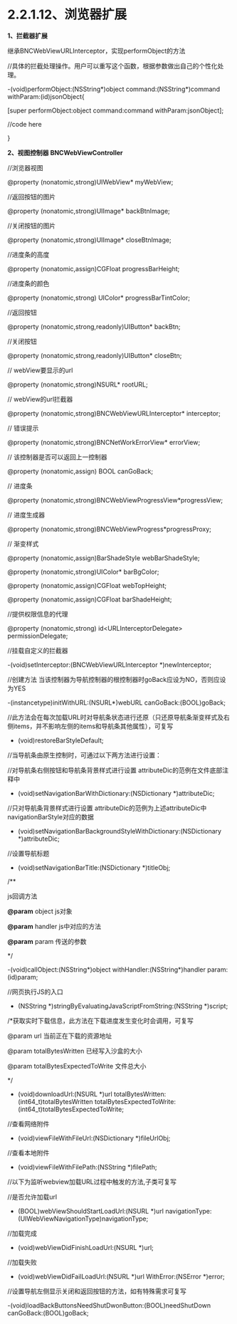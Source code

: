 # **2.2.1.12、浏览器扩展**

**1、拦截器扩展**

继承BNCWebViewURLInterceptor，实现performObject的方法

//具体的拦截处理操作。用户可以重写这个函数，根据参数做出自己的个性化处理。

-\(void\)performObject:\(NSString\*\)object command:\(NSString\*\)command withParam:\(id\)jsonObject{

\[super performObject:object command:command withParam:jsonObject\];

//code here

}

**2、视图控制器 BNCWebViewController**

//浏览器视图

@property \(nonatomic,strong\)UIWebView\* myWebView;

//返回按钮的图片

@property \(nonatomic,strong\)UIImage\* backBtnImage;

//关闭按钮的图片

@property \(nonatomic,strong\)UIImage\* closeBtnImage;

//进度条的高度

@property \(nonatomic,assign\)CGFloat progressBarHeight;

//进度条的颜色

@property \(nonatomic,strong\) UIColor\* progressBarTintColor;

//返回按钮

@property \(nonatomic,strong,readonly\)UIButton\* backBtn;

//关闭按钮

@property \(nonatomic,strong,readonly\)UIButton\* closeBtn;

// webView要显示的url

@property \(nonatomic,strong\)NSURL\* rootURL;

// webView的url拦截器

@property \(nonatomic,strong\)BNCWebViewURLInterceptor\* interceptor;

// 错误提示

@property \(nonatomic,strong\)BNCNetWorkErrorView\* errorView;

// 该控制器是否可以返回上一控制器

@property \(nonatomic,assign\) BOOL canGoBack;

// 进度条

@property \(nonatomic,strong\)BNCWebViewProgressView\*progressView;

// 进度生成器

@property \(nonatomic,strong\)BNCWebViewProgress\*progressProxy;

// 渐变样式

@property \(nonatomic,assign\)BarShadeStyle webBarShadeStyle;

@property \(nonatomic,strong\)UIColor\* barBgColor;

@property \(nonatomic,assign\)CGFloat webTopHeight;

@property \(nonatomic,assign\)CGFloat barShadeHeight;

//提供权限信息的代理

@property \(nonatomic,strong\) id&lt;URLInterceptorDelegate&gt; permissionDelegate;

//挂载自定义的拦截器

-\(void\)setInterceptor:\(BNCWebViewURLInterceptor \*\)newInterceptor;

//创建方法  当该控制器为导航控制器的根控制器时goBack应设为NO，否则应设为YES

-\(instancetype\)initWithURL:\(NSURL\*\)webURL canGoBack:\(BOOL\)goBack;

//此方法会在每次加载URL时对导航条状态进行还原（只还原导航条渐变样式及右侧items，并不影响左侧的items和导航条其他属性），可复写

* \(void\)restoreBarStyleDefault;

//当导航条由原生控制时，可通过以下两方法进行设置：

//对导航条右侧按钮和导航条背景样式进行设置 attributeDic的范例在文件底部注释中

* \(void\)setNavigationBarWithDictionary:\(NSDictionary \*\)attributeDic;

//只对导航条背景样式进行设置  attributeDic的范例为上述attributeDic中navigationBarStyle对应的数据

* \(void\)setNavigationBarBackgroundStyleWithDictionary:\(NSDictionary \*\)attributeDic;

//设置导航标题

* \(void\)setNavigationBarTitle:\(NSDictionary \*\)titleObj;

/\*\*

js回调方法

**@param** object js对象

**@param** handler js中对应的方法

**@param** param 传送的参数

\*/

-\(void\)callObject:\(NSString\*\)object withHandler:\(NSString\*\)handler param:\(id\)param;

//网页执行JS的入口

* \(NSString \*\)stringByEvaluatingJavaScriptFromString:\(NSString \*\)script;

/\*获取实时下载信息，此方法在下载进度发生变化时会调用，可复写

@param url  当前正在下载的资源地址

@param totalBytesWritten  已经写入沙盒的大小

@param totalBytesExpectedToWrite 文件总大小

\*/

* \(void\)downloadUrl:\(NSURL \*\)url totalBytesWritten:\(int64\_t\)totalBytesWritten totalBytesExpectedToWrite:\(int64\_t\)totalBytesExpectedToWrite;

//查看网络附件

* \(void\)viewFileWithFileUrl:\(NSDictionary \*\)fileUrlObj;

//查看本地附件

* \(void\)viewFileWithFilePath:\(NSString \*\)filePath;

//以下为监听webview加载URL过程中触发的方法,子类可复写

//是否允许加载url

* \(BOOL\)webViewShouldStartLoadUrl:\(NSURL \*\)url navigationType:\(UIWebViewNavigationType\)navigationType;

//加载完成

* \(void\)webViewDidFinishLoadUrl:\(NSURL \*\)url;

//加载失败

* \(void\)webViewDidFailLoadUrl:\(NSURL \*\)url WithError:\(NSError \*\)error;

//设置导航左侧显示关闭和返回按钮的方法，如有特殊需求可复写

-\(void\)loadBackButtonsNeedShutDwonButton:\(BOOL\)needShutDown canGoBack:\(BOOL\)goBack;

